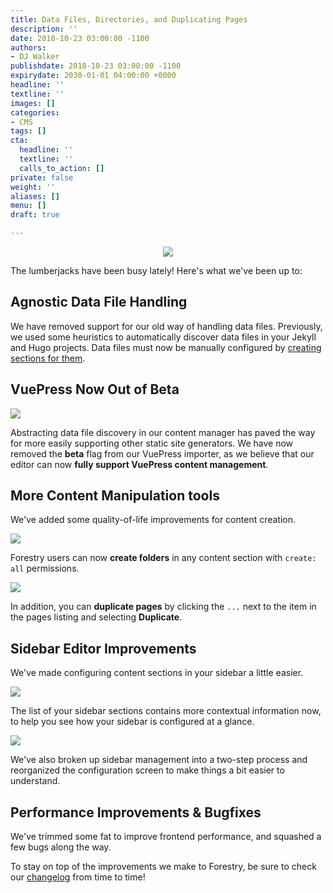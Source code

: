 ```yaml
---
title: Data Files, Directories, and Duplicating Pages
description: ''
date: 2018-10-23 03:00:00 -1100
authors:
- DJ Walker
publishdate: 2018-10-23 03:00:00 -1100
expirydate: 2030-01-01 04:00:00 +0000
headline: ''
textline: ''
images: []
categories:
- CMS
tags: []
cta:
  headline: ''
  textline: ''
  calls_to_action: []
private: false
weight: ''
aliases: []
menu: []
draft: true

---
```

<div style="text-align: center;">
<img src="/uploads/2018/10/homer_lumberjack.gif" />
</div>

The lumberjacks have been busy lately! Here's what we've been up to:

## Agnostic Data File Handling

We have removed support for our old way of handling data files. Previously, we used some heuristics to automatically discover data files in your Jekyll and Hugo projects. Data files must now be manually configured by [creating sections for them](https://forestry.io/docs/settings/content-sections/#configuring-data-file-sections).

## VuePress Now Out of Beta

![](/uploads/2018/10/vuepress-removebeta.gif)

Abstracting data file discovery in our content manager has paved the way for more easily supporting other static site generators. We have now removed the **beta** flag from our VuePress importer, as we believe that our editor can now **fully support VuePress content management**.

## More Content Manipulation tools

We've added some quality-of-life improvements for content creation.

![](/uploads/2018/10/create-directory-ui.png)

Forestry users can now **create folders** in any content section with `create: all` permissions.

![](/uploads/2018/10/duplicate-document-ui.png)

In addition, you can **duplicate pages** by clicking the `...` next to the item in the pages listing and selecting **Duplicate**.

## Sidebar Editor Improvements

We've made configuring content sections in your sidebar a little easier.

![](/uploads/2018/10/sidebar-config-ui.png)

The list of your sidebar sections contains more contextual information now, to help you see how your sidebar is configured at a glance.

![](/uploads/2018/10/section-config-ui-1.png)

We've also broken up sidebar management into a two-step process and reorganized the configuration screen to make things a bit easier to understand.

## Performance Improvements & Bugfixes

We've trimmed some fat to improve frontend performance, and squashed a few bugs along the way.

To stay on top of the improvements we make to Forestry, be sure to check our [changelog](https://forestry.io/docs/changelog/) from time to time!